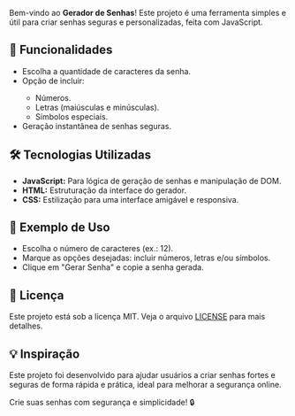 <section>
    <p>Bem-vindo ao <strong>Gerador de Senhas</strong>! Este projeto é uma ferramenta simples e útil para criar senhas seguras e personalizadas, feita com JavaScript.</p>
</section>

<section>
    <h2>🚀 Funcionalidades</h2>
    <ul>
        <li>Escolha a quantidade de caracteres da senha.</li>
        <li>Opção de incluir:</li>
        <ul>
            <li>Números.</li>
            <li>Letras (maiúsculas e minúsculas).</li>
            <li>Símbolos especiais.</li>
        </ul>
        <li>Geração instantânea de senhas seguras.</li>
    </ul>
</section>

<section>
    <h2>🛠️ Tecnologias Utilizadas</h2>
    <ul>
        <li><strong>JavaScript:</strong> Para lógica de geração de senhas e manipulação de DOM.</li>
        <li><strong>HTML:</strong> Estruturação da interface do gerador.</li>
        <li><strong>CSS:</strong> Estilização para uma interface amigável e responsiva.</li>
    </ul>
</section>

<section>
    <h2>🌟 Exemplo de Uso</h2>
    <ul>
        <li>Escolha o número de caracteres (ex.: 12).</li>
        <li>Marque as opções desejadas: incluir números, letras e/ou símbolos.</li>
        <li>Clique em "Gerar Senha" e copie a senha gerada.</li>
    </ul>
</section>

<section>
    <h2>📄 Licença</h2>
    <p>Este projeto está sob a licença MIT. Veja o arquivo <a href="LICENSE">LICENSE</a> para mais detalhes.</p>
</section>

<section>
    <h2>💡 Inspiração</h2>
    <p>Este projeto foi desenvolvido para ajudar usuários a criar senhas fortes e seguras de forma rápida e prática, ideal para melhorar a segurança online.</p>
</section>

<footer>
    <p>Crie suas senhas com segurança e simplicidade! 🔒</p>
</footer>
